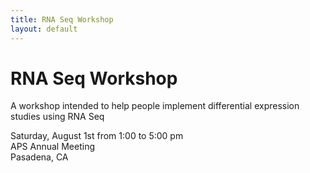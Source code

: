 ```yaml
---
title: RNA Seq Workshop
layout: default
---
```



# RNA Seq Workshop

A workshop intended to help people implement differential expression studies using RNA Seq

Saturday, August 1st from 1:00 to 5:00 pm  
APS Annual Meeting  
Pasadena, CA  

